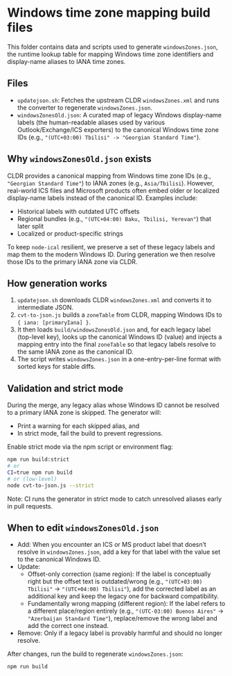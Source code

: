 # Windows time zone mapping build files

This folder contains data and scripts used to generate `windowsZones.json`, the runtime lookup table for mapping Windows time zone identifiers and display-name aliases to IANA time zones.

## Files

- `updatejson.sh`: Fetches the upstream CLDR `windowsZones.xml` and runs the converter to regenerate `windowsZones.json`.
- `windowsZonesOld.json`: A curated map of legacy Windows display-name labels (the human-readable aliases used by various Outlook/Exchange/ICS exporters) to the canonical Windows time zone IDs (e.g., `"(UTC+03:00) Tbilisi" -> "Georgian Standard Time"`).

## Why `windowsZonesOld.json` exists

CLDR provides a canonical mapping from Windows time zone IDs (e.g., `"Georgian Standard Time"`) to IANA zones (e.g., `Asia/Tbilisi`). However, real-world ICS files and Microsoft products often embed older or localized display-name labels instead of the canonical ID. Examples include:

- Historical labels with outdated UTC offsets
- Regional bundles (e.g., `"(UTC+04:00) Baku, Tbilisi, Yerevan"`) that later split
- Localized or product-specific strings

To keep `node-ical` resilient, we preserve a set of these legacy labels and map them to the modern Windows ID. During generation we then resolve those IDs to the primary IANA zone via CLDR.

## How generation works

1. `updatejson.sh` downloads CLDR `windowsZones.xml` and converts it to intermediate JSON.
2. `cvt-to-json.js` builds a `zoneTable` from CLDR, mapping Windows IDs to `{ iana: [primaryIana] }`.
3. It then loads `build/windowsZonesOld.json` and, for each legacy label (top-level key), looks up the canonical Windows ID (value) and injects a mapping entry into the final `zoneTable` so that legacy labels resolve to the same IANA zone as the canonical ID.
4. The script writes `windowsZones.json` in a one-entry-per-line format with sorted keys for stable diffs.

## Validation and strict mode

During the merge, any legacy alias whose Windows ID cannot be resolved to a primary IANA zone is skipped. The generator will:

- Print a warning for each skipped alias, and
- In strict mode, fail the build to prevent regressions.

Enable strict mode via the npm script or environment flag:

```bash
npm run build:strict
# or
CI=true npm run build
# or (low-level)
node cvt-to-json.js --strict
```

Note: CI runs the generator in strict mode to catch unresolved aliases early in pull requests.

## When to edit `windowsZonesOld.json`

- Add: When you encounter an ICS or MS product label that doesn’t resolve in `windowsZones.json`, add a key for that label with the value set to the canonical Windows ID.
- Update:
	- Offset-only correction (same region): If the label is conceptually right but the offset text is outdated/wrong (e.g., `"(UTC+03:00) Tbilisi"` → `"(UTC+04:00) Tbilisi"`), add the corrected label as an additional key and keep the legacy one for backward compatibility.
	- Fundamentally wrong mapping (different region): If the label refers to a different place/region entirely (e.g., `"(UTC-03:00) Buenos Aires"` → `"Azerbaijan Standard Time"`), replace/remove the wrong label and add the correct one instead.
- Remove: Only if a legacy label is provably harmful and should no longer resolve.

After changes, run the build to regenerate `windowsZones.json`:

```bash
npm run build
```
